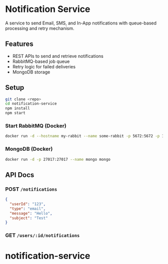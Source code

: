 # Notification Service

A service to send Email, SMS, and In-App notifications with queue-based processing and retry mechanism.

## Features
- REST APIs to send and retrieve notifications
- RabbitMQ-based job queue
- Retry logic for failed deliveries
- MongoDB storage

## Setup

```bash
git clone <repo>
cd notification-service
npm install
npm start
```

### Start RabbitMQ (Docker)
```bash
docker run -d --hostname my-rabbit --name some-rabbit -p 5672:5672 -p 15672:15672 rabbitmq:3-management
```

### MongoDB (Docker)
```bash
docker run -d -p 27017:27017 --name mongo mongo
```

## API Docs

### POST `/notifications`
```json
{
  "userId": "123",
  "type": "email",
  "message": "Hello",
  "subject": "Test"
}
```

### GET `/users/:id/notifications`
# notification-service

